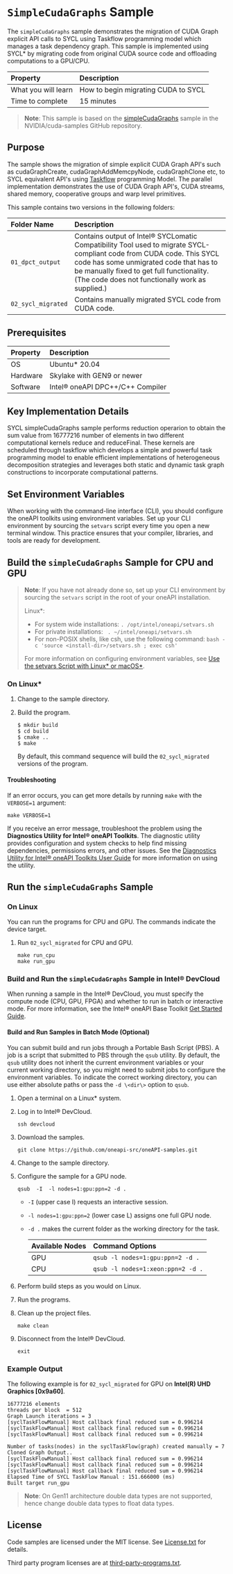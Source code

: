 ﻿# `SimpleCudaGraphs` Sample

The `simpleCudaGraphs` sample demonstrates the migration of CUDA Graph explicit API calls to SYCL using Taskflow programming model which manages a task dependency graph. This sample is implemented using SYCL* by migrating code from original CUDA source code and offloading computations to a GPU/CPU.

| Property               | Description
|:---                    |:---
| What you will learn    | How to begin migrating CUDA to SYCL
| Time to complete       | 15 minutes

>**Note**: This sample is based on the [simpleCudaGraphs](https://github.com/NVIDIA/cuda-samples/tree/v11.8/Samples/3_CUDA_Features/simpleCudaGraphs) sample in the NVIDIA/cuda-samples GitHub repository.


## Purpose

The sample shows the migration of simple explicit CUDA Graph API's such as cudaGraphCreate, cudaGraphAddMemcpyNode, cudaGraphClone etc, to SYCL equivalent API's using [Taskflow](https://github.com/taskflow/taskflow) programming Model. The parallel implementation demonstrates the use of CUDA Graph API's, CUDA streams, shared memory, cooperative groups and warp level primitives. 

This sample contains two versions in the following folders:

| Folder Name                   | Description
|:---                           |:---
| `01_dpct_output`              | Contains output of Intel® SYCLomatic Compatibility Tool used to migrate SYCL-compliant code from CUDA code. This SYCL code has some unmigrated code that has to be manually fixed to get full functionality. (The code does not functionally work as supplied.)
| `02_sycl_migrated`            | Contains manually migrated SYCL code from CUDA code.



## Prerequisites

| Property              | Description
|:---                   |:---
| OS                    | Ubuntu* 20.04
| Hardware              | Skylake with GEN9 or newer
| Software              | Intel® oneAPI DPC++/C++ Compiler

## Key Implementation Details

SYCL simpleCudaGraphs sample performs reduction operarion to obtain the sum value from 16777216 number of elements in two different computational kernels reduce and reduceFinal. These kernels are scheduled through taskflow which develops a simple and powerful task programming model to enable efficient implementations of heterogeneous decomposition strategies and leverages both static and dynamic task graph constructions to incorporate computational patterns.


## Set Environment Variables

When working with the command-line interface (CLI), you should configure the oneAPI toolkits using environment variables. Set up your CLI environment by sourcing the `setvars` script every time you open a new terminal window. This practice ensures that your compiler, libraries, and tools are ready for development.

## Build the `simpleCudaGraphs` Sample for CPU and GPU

> **Note**: If you have not already done so, set up your CLI
> environment by sourcing  the `setvars` script in the root of your oneAPI installation.
>
> Linux*:
> - For system wide installations: `. /opt/intel/oneapi/setvars.sh`
> - For private installations: ` . ~/intel/oneapi/setvars.sh`
> - For non-POSIX shells, like csh, use the following command: `bash -c 'source <install-dir>/setvars.sh ; exec csh'`
>
> For more information on configuring environment variables, see [Use the setvars Script with Linux* or macOS*](https://www.intel.com/content/www/us/en/develop/documentation/oneapi-programming-guide/top/oneapi-development-environment-setup/use-the-setvars-script-with-linux-or-macos.html).

### On Linux*

1. Change to the sample directory.
2. Build the program.
   ```
   $ mkdir build
   $ cd build
   $ cmake ..
   $ make
   ```

   By default, this command sequence will build the `02_sycl_migrated` versions of the program.

#### Troubleshooting

If an error occurs, you can get more details by running `make` with
the `VERBOSE=1` argument:
```
make VERBOSE=1
```
If you receive an error message, troubleshoot the problem using the **Diagnostics Utility for Intel® oneAPI Toolkits**. The diagnostic utility provides configuration and system checks to help find missing dependencies, permissions errors, and other issues. See the [Diagnostics Utility for Intel® oneAPI Toolkits User Guide](https://www.intel.com/content/www/us/en/develop/documentation/diagnostic-utility-user-guide/top.html) for more information on using the utility.


## Run the `simpleCudaGraphs` Sample

### On Linux

You can run the programs for CPU and GPU. The commands indicate the device target.

1. Run `02_sycl_migrated` for CPU and GPU.
    ```
    make run_cpu
    make run_gpu
    ```

### Build and Run the `simpleCudaGraphs` Sample in Intel® DevCloud

When running a sample in the Intel® DevCloud, you must specify the compute node (CPU, GPU, FPGA) and whether to run in batch or interactive mode. For more information, see the Intel® oneAPI Base Toolkit [Get Started Guide](https://devcloud.intel.com/oneapi/get_started/).

#### Build and Run Samples in Batch Mode (Optional)

You can submit build and run jobs through a Portable Bash Script (PBS). A job is a script that submitted to PBS through the `qsub` utility. By default, the `qsub` utility does not inherit the current environment variables or your current working directory, so you might need to submit jobs to configure the environment variables. To indicate the correct working directory, you can use either absolute paths or pass the `-d \<dir\>` option to `qsub`.

1. Open a terminal on a Linux* system.
2. Log in to Intel® DevCloud.
    ```
    ssh devcloud
    ```
3. Download the samples.
    ```
    git clone https://github.com/oneapi-src/oneAPI-samples.git
    ```
4. Change to the sample directory.
5. Configure the sample for a GPU node.
   ```
   qsub  -I  -l nodes=1:gpu:ppn=2 -d .
   ```
   - `-I` (upper case I) requests an interactive session.
   - `-l nodes=1:gpu:ppn=2` (lower case L) assigns one full GPU node. 
   - `-d .` makes the current folder as the working directory for the task.

     |Available Nodes  |Command Options
     |:---             |:---
     | GPU	         |`qsub -l nodes=1:gpu:ppn=2 -d .`
     | CPU	         |`qsub -l nodes=1:xeon:ppn=2 -d .`

6. Perform build steps as you would on Linux.
7. Run the programs.
8. Clean up the project files.
    ```
    make clean
    ```
9. Disconnect from the Intel® DevCloud.
    ```
    exit
    ```

### Example Output

The following example is for `02_sycl_migrated` for GPU on **Intel(R) UHD Graphics [0x9a60]**.
```
16777216 elements
threads per block  = 512
Graph Launch iterations = 3
[syclTaskFlowManual] Host callback final reduced sum = 0.996214
[syclTaskFlowManual] Host callback final reduced sum = 0.996214
[syclTaskFlowManual] Host callback final reduced sum = 0.996214

Number of tasks(nodes) in the syclTaskFlow(graph) created manually = 7
Cloned Graph Output.. 
[syclTaskFlowManual] Host callback final reduced sum = 0.996214
[syclTaskFlowManual] Host callback final reduced sum = 0.996214
[syclTaskFlowManual] Host callback final reduced sum = 0.996214
Elapsed Time of SYCL TaskFlow Manual : 151.666000 (ms)
Built target run_gpu
```
>**Note**: On Gen11 architecture double data types are not supported, hence change double data types to float data types.

## License
Code samples are licensed under the MIT license. See
[License.txt](https://github.com/oneapi-src/oneAPI-samples/blob/master/License.txt) for details.

Third party program licenses are at [third-party-programs.txt](https://github.com/oneapi-src/oneAPI-samples/blob/master/third-party-programs.txt).

